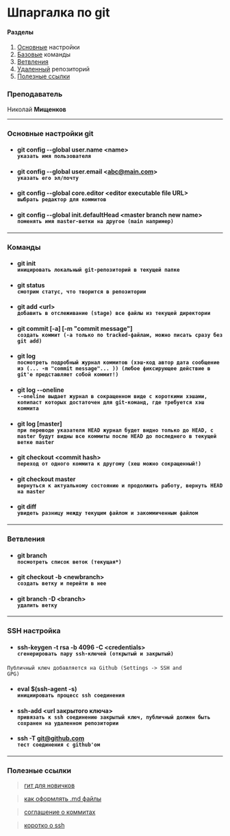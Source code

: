 # Шпаргалка по git

#### Разделы
1. [Основные](#main) настройки
2. [Базовые](#base) команды
3. [Bетвления](#branch) 
4. [Удаленный](#remote) репозиторий
5. [Полезные ссылки](#links)

### Преподаватель
 Николай
 **Мищенков**
<hr/>

### <a id="main"></a> Основные настройки git

* #### git config --global user.name &lt;name&gt; <br/> `указать имя пользователя`
* #### git config --global user.email &lt;abc@main.com&gt; <br/> `указать его эл/почту`
* #### git config --global core.editor &lt;editor executable file URL&gt; <br/> `выбрать редактор для коммитов`
* #### git config --global init.defaultHead &lt;master branch new name&gt; <br/> `поменять имя master-ветки на другое (main например)`

<hr>

### <a id="base"></a> Команды

* #### git init <br/> `иницировать локальный git-репозиторий в текущей папке`
* #### git status <br/> `смотрим статус, что творится в репозитории`
* #### git add &lt;url&gt;<br/> `добавить в отслеживание (stage) все файлы из текущей директории`
* #### git commit [-a] [-m "commit message"] <br/> `создать коммит (-a только по tracked-файлам, можно писать сразу без git add)`
* #### git log <br/> `посмотреть подробный журнал коммитов (хэш-код автор дата сообщение из (... -m "commit message"... )) (любое фиксирующее действие в git'е представляет собой коммит!)`
* #### git log --oneline <br/> `--oneline выдает журнал в сокращенном виде с короткими хэшами, копипаст которых достаточен для git-команд, где требуется хэш коммита`
* #### git log [master] <br/> `при переводе указателя HEAD журнал будет видно только до HEAD, c master будут видны все коммиты после HEAD до последнего в текущей ветке master`
* #### git checkout &lt;commit hash&gt; <br/> `переход от одного коммита к другому (хеш можно сокращенный!)`
* #### git checkout master <br/> `вернуться к актуальному состоянию и продолжить работу, вернуть HEAD на master`
* #### git diff <br/> `увидеть разницу между текущим файлом и закоммиченным файлом`

<hr>

### <a id="branch"></a> Ветвления 
* #### git branch <br/> `посмотреть список веток (текущая*)`
* #### git checkout -b &lt;newbranch&gt; <br/> `создать ветку и перейти в нее`
* #### git branch -D &lt;branch&gt; <br/> `удалить ветку`

<hr>

### <a id="ssh"></a> SSH настройка
* #### ssh-keygen -t rsa -b 4096 -C &lt;credentials&gt; <br/> `сгенерировать пару ssh-ключей (открытый и закрытый)`
<code>Публичный ключ добавляется на Github (Settings -> SSH and GPG)</code>

* #### eval $(ssh-agent -s) <br/> `инициировать процесс ssh соединения`
* #### ssh-add &lt;url закрытого ключа&gt; <br/> `привязать к ssh соединению закрытый ключ, публичный должен быть сохранен на удаленном репозитории`
* #### ssh -T git@github.com <br/> `тест соединения с github'ом`

<hr>

### <a id="links"></a> Полезные ссылки

> [гит для новичков](https://habr.com/ru/post/541258/)

> [как оформлять .md файлы](https://gist.github.com/Jekins/2bf2d0638163f1294637)

> [соглашение о коммитах](https://www.conventionalcommits.org/ru/v1.0.0-beta.2/)

> [коротко о ssh](https://habr.com/ru/sandbox/166705/)
